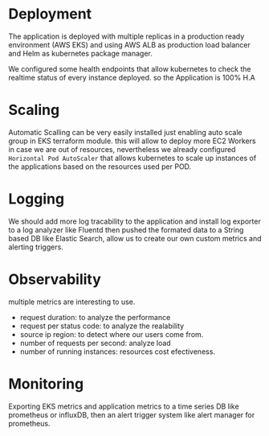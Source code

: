 # Deployment
The application is deployed with multiple replicas in a production ready environment (AWS EKS) and using AWS ALB as production load balancer and Helm as 
kubernetes package manager.

We configured some health endpoints that allow kubernetes to check the realtime status of every instance deployed. so the Application is 100% H.A

# Scaling
Automatic Scalling can be very easily installed just enabling auto scale group in EKS terraform module. this will allow to deploy more EC2 Workers in case we are out of resources, nevertheless we already configured ```Horizontal Pod AutoScaler``` that allows kubernetes to scale up instances of the applications based on the resources used per POD.

# Logging
We should add more log tracability to the application and install log exporter to a log analyzer like Fluentd then pushed the formated data to a String based DB like Elastic Search, allow us to create our own custom metrics and alerting triggers. 

# Observability
multiple metrics are interesting to use.

- request duration: to analyze the performance
- request per status code: to analyze the realability
- source ip region: to detect where our users come from.
- number of requests per second: analyze load
- number of running instances: resources cost efectiveness.


# Monitoring
Exporting EKS metrics and application metrics to a time series DB like prometheus or influxDB, then an alert trigger system like alert manager for prometheus. 